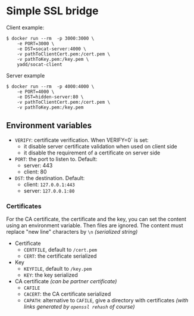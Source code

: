 # Simple SSL bridge

Client example:
```shell
$ docker run --rm  -p 3000:3000 \
    -e PORT=3000 \
    -e DST=socat-server:4000 \
    -v pathToClientCert.pem:/cert.pem \
    -v pathToKey.pem:/key.pem \
    yadd/socat-client
```

Server example
```shell
$ docker run --rm  -p 4000:4000 \
    -e PORT=4000 \
    -e DST=hidden-server:80 \
    -v pathToClientCert.pem:/cert.pem \
    -v pathToKey.pem:/key.pem
```

## Environment variables

* `VERIFY`: certificate verification. When  ̀VERIFY=0` is set:
  - it disable server certificate validation when used on client side
  - it disable the requirement of a certificate on server side
* `PORT`: the port to listen to. Default:
  - server: 443
  - client: 80
* `DST`: the destination. Default:
  - client: `127.0.0.1:443`
  - server: `127.0.0.1:80`

### Certificates

For the CA certificate, the certificate and the key, you can set the content
using an environment variable. Then files are ignored. The content must replace
"new line" characters by `\n` _(serialized string)_

* Certificate
  * `CERTFILE`, default to `/cert.pem`
  * `CERT`: the certificate serialized
* Key
  * `KEYFILE`, default to `/key.pem`
  * `KEY`: the key serialized
* CA certificate _(can be partner certificate)_
  * `CAFILE`
  * `CACERT`: the CA certificate serialized
  * `CAPATH`: alternative to `CAFILE`, give a directory with certificates
    _(with links generated by `openssl rehash` of course)_
